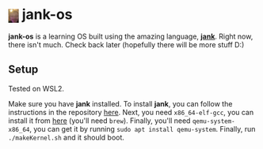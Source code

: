 <h1><img src="janky.png" alt="Logo" style="height: 1em; vertical-align: middle;"> jank-os</h1>

**jank-os** is a learning OS built using the amazing language, [**jank**](https://github.com/Andwerpz/jank-pl). Right now, there isn't much. Check back later (hopefully there will be more stuff D:)

## Setup 

Tested on WSL2.

Make sure you have **jank** installed. To install **jank**, you can follow the instructions in the repository [here](https://github.com/Andwerpz/jank-pl). Next, you need `x86_64-elf-gcc`, you can install it from [here](https://formulae.brew.sh/formula/x86_64-elf-gcc) (you'll need `brew`). Finally, you'll need `qemu-system-x86_64`, you can get it by running `sudo apt install qemu-system`. Finally, run `./makeKernel.sh` and it should boot.
